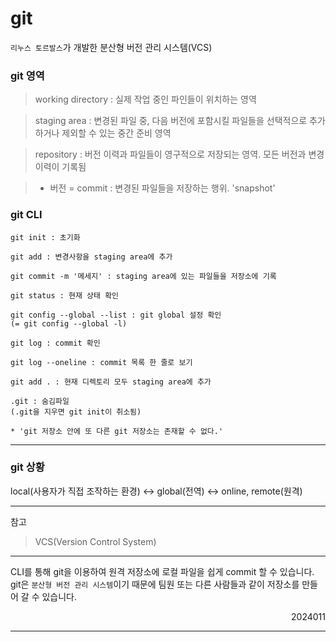 # git

`리누스 토르발스`가 개발한 분산형 버전 관리 시스템(VCS)

### git 영역
>working directory : 실제 작업 중인 파인들이 위치하는 영역  

>staging area : 변경된 파일 중, 다음 버전에 포함시킬 파일들을 선택적으로 추가하거나 제외할 수 있는 중간 준비 영역  

>repository : 버전 이력과 파일들이 영구적으로 저장되는 영역. 모든 버전과 변경 이력이 기록됨  

>* 버전 = commit : 변경된 파일들을 저장하는 행위. 'snapshot'

### git CLI
```
git init : 초기화

git add : 변경사항을 staging area에 추가

git commit -m '메세지' : staging area에 있는 파일들을 저장소에 기록

git status : 현재 상태 확인

git config --global --list : git global 설정 확인
(= git config --global -l)

git log : commit 확인

git log --oneline : commit 목록 한 줄로 보기
```
```
git add . : 현재 디렉토리 모두 staging area에 추가

.git : 숨김파일
(.git을 지우면 git init이 취소됨)

* 'git 저장소 안에 또 다른 git 저장소는 존재할 수 없다.'
```
---
### git 상황
local(사용자가 직접 조작하는 환경) <-> global(전역) <-> online, remote(원격)

---
참고
>VCS(Version Control System)
---
CLI를 통해 git을 이용하여 원격 저장소에 로컬 파일을 쉽게 commit 할 수 있습니다.  
git은 `분산형 버전 관리 시스템`이기 때문에 팀원 또는 다른 사람들과 같이 저장소를 만들어 갈 수 있습니다.  
<div style="text-align : right">2024011</div>

---
